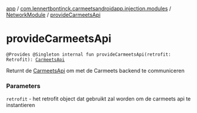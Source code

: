 [app](../../index.md) / [com.lennertbontinck.carmeetsandroidapp.injection.modules](../index.md) / [NetworkModule](index.md) / [provideCarmeetsApi](./provide-carmeets-api.md)

# provideCarmeetsApi

`@Provides @Singleton internal fun provideCarmeetsApi(retrofit: Retrofit): `[`CarmeetsApi`](../../com.lennertbontinck.carmeetsandroidapp.networks/-carmeets-api/index.md)

Returnt de [CarmeetsApi](../../com.lennertbontinck.carmeetsandroidapp.networks/-carmeets-api/index.md) om met de Carmeets backend te communiceren

### Parameters

`retrofit` - het retrofit object dat gebruikt zal worden om de carmeets api te instantieren
